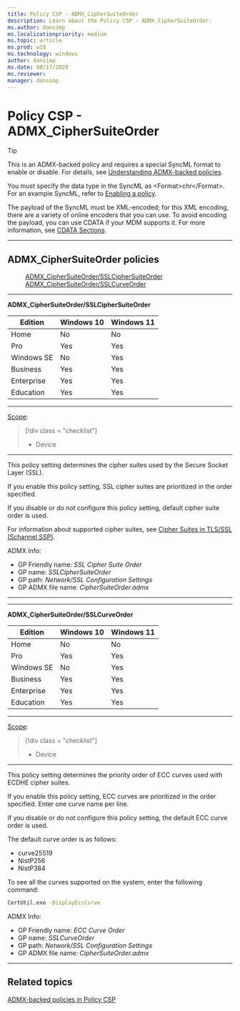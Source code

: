```yaml
---
title: Policy CSP - ADMX_CipherSuiteOrder
description: Learn about the Policy CSP - ADMX_CipherSuiteOrder.
ms.author: dansimp
ms.localizationpriority: medium
ms.topic: article
ms.prod: w10
ms.technology: windows
author: dansimp
ms.date: 08/17/2020
ms.reviewer: 
manager: dansimp
---
```


# Policy CSP - ADMX_CipherSuiteOrder

> [!TIP]
> This is an ADMX-backed policy and requires a special SyncML format to enable or disable.  For details, see [Understanding ADMX-backed policies](./understanding-admx-backed-policies.md).
> 
> You must specify the data type in the SyncML as &lt;Format&gt;chr&lt;/Format&gt;. For an example SyncML, refer to [Enabling a policy](./understanding-admx-backed-policies.md#enabling-a-policy).
> 
> The payload of the SyncML must be XML-encoded; for this XML encoding, there are a variety of online encoders that you can use. To avoid encoding the payload, you can use CDATA if your MDM supports it.  For more information, see [CDATA Sections](http://www.w3.org/TR/REC-xml/#sec-cdata-sect).

<hr/>

<!--Policies-->
## ADMX_CipherSuiteOrder policies  

<dl>
  <dd>
    <a href="#admx-ciphersuiteorder-sslciphersuiteorder">ADMX_CipherSuiteOrder/SSLCipherSuiteOrder</a>
  </dd>
  <dd>
    <a href="#admx-ciphersuiteorder-sslcurveorder">ADMX_CipherSuiteOrder/SSLCurveOrder</a>
  </dd>
</dl>


<hr/>

<!--Policy-->
<a href="" id="admx-ciphersuiteorder-sslciphersuiteorder"></a>**ADMX_CipherSuiteOrder/SSLCipherSuiteOrder**  

<!--SupportedSKUs-->

|Edition|Windows 10|Windows 11|
|--- |--- |--- |
|Home|No|No|
|Pro|Yes|Yes|
|Windows SE|No|Yes|
|Business|Yes|Yes|
|Enterprise|Yes|Yes|
|Education|Yes|Yes|

<!--/SupportedSKUs-->
<hr/>

<!--Scope-->
[Scope](./policy-configuration-service-provider.md#policy-scope):

> [!div class = "checklist"]
> * Device

<hr/>

<!--/Scope-->
<!--Description-->
This policy setting determines the cipher suites used by the Secure Socket Layer (SSL).

If you enable this policy setting, SSL cipher suites are prioritized in the order specified.

If you disable or do not configure this policy setting, default cipher suite order is used.

For information about supported cipher suites, see [Cipher Suites in TLS/SSL (Schannel SSP)](/windows/win32/secauthn/cipher-suites-in-schannel).

<!--/Description-->


<!--ADMXBacked-->
ADMX Info:  
-   GP Friendly name: *SSL Cipher Suite Order*
-   GP name: *SSLCipherSuiteOrder*
-   GP path: *Network/SSL Configuration Settings*
-   GP ADMX file name: *CipherSuiteOrder.admx*

<!--/ADMXBacked-->
<!--/Policy-->
<hr/>

<hr/>

<!--Policy-->
<a href="" id="admx-ciphersuiteorder-sslcurveorder"></a>**ADMX_CipherSuiteOrder/SSLCurveOrder**  

<!--SupportedSKUs-->

|Edition|Windows 10|Windows 11|
|--- |--- |--- |
|Home|No|No|
|Pro|Yes|Yes|
|Windows SE|No|Yes|
|Business|Yes|Yes|
|Enterprise|Yes|Yes|
|Education|Yes|Yes|

<!--/SupportedSKUs-->
<hr/>

<!--Scope-->
[Scope](./policy-configuration-service-provider.md#policy-scope):

> [!div class = "checklist"]
> * Device

<hr/>

<!--/Scope-->
<!--Description-->
This policy setting determines the priority order of ECC curves used with ECDHE cipher suites.

If you enable this policy setting, ECC curves are prioritized in the order specified. Enter one curve name per line.

If you disable or do not configure this policy setting, the default ECC curve order is used.

The default curve order is as follows:

- curve25519
- NistP256
- NistP384

To see all the curves supported on the system, enter the following command:

``` cmd
CertUtil.exe -DisplayEccCurve
```

<!--/Description-->

<!--ADMXBacked-->
ADMX Info:  
-   GP Friendly name: *ECC Curve Order*
-   GP name: *SSLCurveOrder*
-   GP path: *Network/SSL Configuration Settings*
-   GP ADMX file name: *CipherSuiteOrder.admx*

<!--/ADMXBacked-->
<!--/Policy-->
<hr/>


<!--/Policies-->

## Related topics

[ADMX-backed policies in Policy CSP](./policies-in-policy-csp-admx-backed.md)